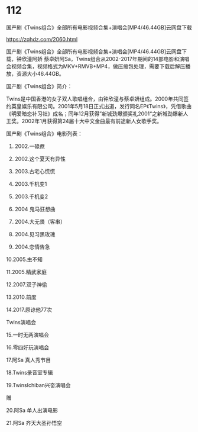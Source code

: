 # 112
国产剧《Twins组合》全部所有电影视频合集+演唱会[MP4/46.44GB]云网盘下载

https://zqhdz.com/2060.html

国产剧《Twins组合》全部所有电影视频合集+演唱会[MP4/46.44GB]云网盘下载，钟欣潼阿娇 蔡卓妍阿Sa，Twins组合从2002-2017年期间的14部电影和演唱会视频合集，视频格式为MKV+RMVB+MP4，做压缩包处理，需要下载后解压播放，资源大小46.44GB。

国产剧《Twins组合》简介：

Twins是中国香港的女子双人歌唱组合，由钟欣潼与蔡卓妍组成。2000年共同签约英皇娱乐有限公司。2001年5月18日正式出道，发行同名EP《Twins》，凭借歌曲《明爱暗恋补习社》成名；同年12月获得”新城劲爆颁奖礼2001“之新城劲爆新人王奖。2002年1月获得第24届十大中文金曲最有前途新人女歌手奖。



国产剧《Twins组合》电影列表：

1. 2002.一碌蔗

2. 2002.这个夏天有异性

3. 2003.古宅心慌慌

4. 2003.千机变1

5. 2003.千机变2

6. 2004 鬼马狂想曲

7. 2004.大无畏（客串）

8. 2004.见习黑玫瑰

9. 2004.恋情告急

10.2005.虫不知

11.2005.精武家庭

12.2007.双子神偷

13.2010.前度

14.2017.原谅他77次

Twins演唱会

15.一时无两演唱会

16.零四好玩演唱会

17.阿Sa 真人秀节目

18.Twins录音室专辑

19.TwinsIchiban兴奋演唱会

赠

20.阿Sa 单人出演电影

21.阿Sa 齐天大圣孙悟空

